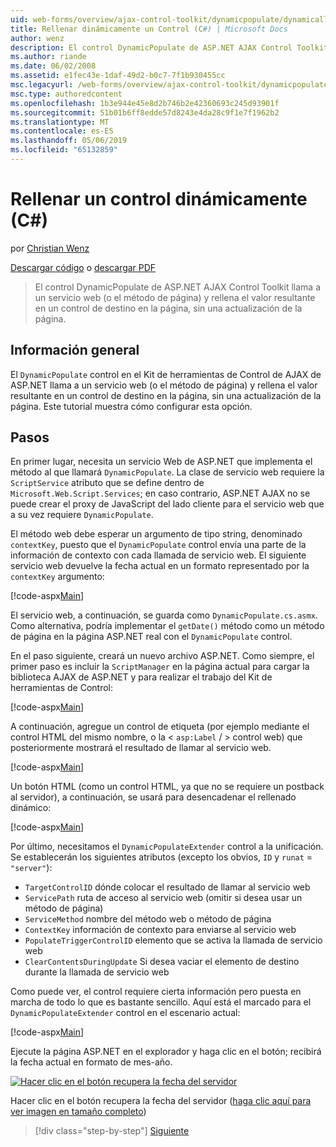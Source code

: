 ```yaml
---
uid: web-forms/overview/ajax-control-toolkit/dynamicpopulate/dynamically-populating-a-control-cs
title: Rellenar dinámicamente un Control (C#) | Microsoft Docs
author: wenz
description: El control DynamicPopulate de ASP.NET AJAX Control Toolkit llama a un servicio web (o el método de página) y rellena el valor resultante en un control de destino de t...
ms.author: riande
ms.date: 06/02/2008
ms.assetid: e1fec43e-1daf-49d2-b0c7-7f1b930455cc
msc.legacyurl: /web-forms/overview/ajax-control-toolkit/dynamicpopulate/dynamically-populating-a-control-cs
msc.type: authoredcontent
ms.openlocfilehash: 1b3e944e45e8d2b746b2e42360693c245d93901f
ms.sourcegitcommit: 51b01b6ff8edde57d8243e4da28c9f1e7f1962b2
ms.translationtype: MT
ms.contentlocale: es-ES
ms.lasthandoff: 05/06/2019
ms.locfileid: "65132859"
---
```

# <a name="dynamically-populating-a-control-c"></a>Rellenar un control dinámicamente (C#)

por [Christian Wenz](https://github.com/wenz)

[Descargar código](http://download.microsoft.com/download/d/8/f/d8f2f6f9-1b7c-46ad-9252-e1fc81bdea3e/dynamicpopulate0.cs.zip) o [descargar PDF](http://download.microsoft.com/download/b/6/a/b6ae89ee-df69-4c87-9bfb-ad1eb2b23373/dynamicpopulate0CS.pdf)

> El control DynamicPopulate de ASP.NET AJAX Control Toolkit llama a un servicio web (o el método de página) y rellena el valor resultante en un control de destino en la página, sin una actualización de la página.

## <a name="overview"></a>Información general

El `DynamicPopulate` control en el Kit de herramientas de Control de AJAX de ASP.NET llama a un servicio web (o el método de página) y rellena el valor resultante en un control de destino en la página, sin una actualización de la página. Este tutorial muestra cómo configurar esta opción.

## <a name="steps"></a>Pasos

En primer lugar, necesita un servicio Web de ASP.NET que implementa el método al que llamará `DynamicPopulate`. La clase de servicio web requiere la `ScriptService` atributo que se define dentro de `Microsoft.Web.Script.Services`; en caso contrario, ASP.NET AJAX no se puede crear el proxy de JavaScript del lado cliente para el servicio web que a su vez requiere `DynamicPopulate`.

El método web debe esperar un argumento de tipo string, denominado `contextKey`, puesto que el `DynamicPopulate` control envía una parte de la información de contexto con cada llamada de servicio web. El siguiente servicio web devuelve la fecha actual en un formato representado por la `contextKey` argumento:

[!code-aspx[Main](dynamically-populating-a-control-cs/samples/sample1.aspx)]

El servicio web, a continuación, se guarda como `DynamicPopulate.cs.asmx`. Como alternativa, podría implementar el `getDate()` método como un método de página en la página ASP.NET real con el `DynamicPopulate` control.

En el paso siguiente, creará un nuevo archivo ASP.NET. Como siempre, el primer paso es incluir la `ScriptManager` en la página actual para cargar la biblioteca AJAX de ASP.NET y para realizar el trabajo del Kit de herramientas de Control:

[!code-aspx[Main](dynamically-populating-a-control-cs/samples/sample2.aspx)]

A continuación, agregue un control de etiqueta (por ejemplo mediante el control HTML del mismo nombre, o la &lt; `asp:Label`  / &gt; control web) que posteriormente mostrará el resultado de llamar al servicio web.

[!code-aspx[Main](dynamically-populating-a-control-cs/samples/sample3.aspx)]

Un botón HTML (como un control HTML, ya que no se requiere un postback al servidor), a continuación, se usará para desencadenar el rellenado dinámico:

[!code-aspx[Main](dynamically-populating-a-control-cs/samples/sample4.aspx)]

Por último, necesitamos el `DynamicPopulateExtender` control a la unificación. Se establecerán los siguientes atributos (excepto los obvios, `ID` y `runat` = `"server"`):

- `TargetControlID` dónde colocar el resultado de llamar al servicio web
- `ServicePath` ruta de acceso al servicio web (omitir si desea usar un método de página)
- `ServiceMethod` nombre del método web o método de página
- `ContextKey` información de contexto para enviarse al servicio web
- `PopulateTriggerControlID` elemento que se activa la llamada de servicio web
- `ClearContentsDuringUpdate` Si desea vaciar el elemento de destino durante la llamada de servicio web

Como puede ver, el control requiere cierta información pero puesta en marcha de todo lo que es bastante sencillo. Aquí está el marcado para el `DynamicPopulateExtender` control en el escenario actual:

[!code-aspx[Main](dynamically-populating-a-control-cs/samples/sample5.aspx)]

Ejecute la página ASP.NET en el explorador y haga clic en el botón; recibirá la fecha actual en formato de mes-año.

[![Hacer clic en el botón recupera la fecha del servidor](dynamically-populating-a-control-cs/_static/image2.png)](dynamically-populating-a-control-cs/_static/image1.png)

Hacer clic en el botón recupera la fecha del servidor ([haga clic aquí para ver imagen en tamaño completo](dynamically-populating-a-control-cs/_static/image3.png))

> [!div class="step-by-step"]
> [Siguiente](dynamically-populating-a-control-using-javascript-code-cs.md)

